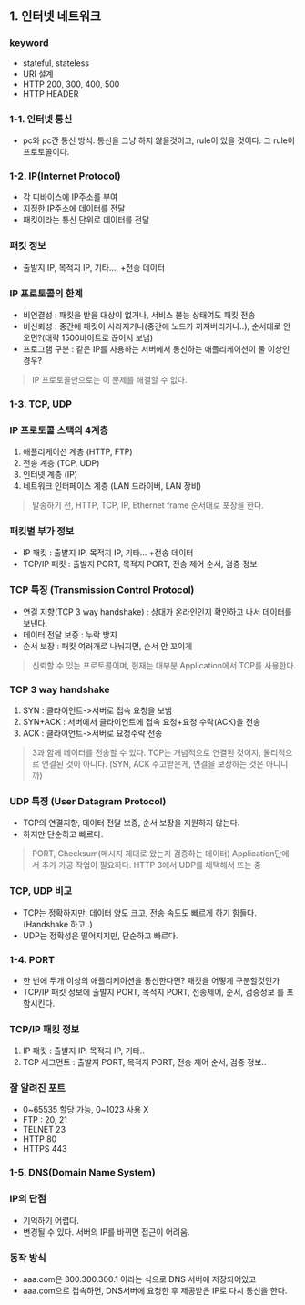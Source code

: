 ## 1. 인터넷 네트워크

### keyword
- stateful, stateless
- URI 설계
- HTTP 200, 300, 400, 500
- HTTP HEADER


### 1-1. 인터넷 통신
- pc와 pc간 통신 방식. 통신을 그냥 하지 않을것이고, rule이 있을 것이다. 그 rule이 프로토콜이다.

### 1-2. IP(Internet Protocol)
- 각 디바이스에 IP주소를 부여
- 지정한 IP주소에 데이터를 전달
- 패킷이라는 통신 단위로 데이터를 전달

### 패킷 정보
- 출발지 IP, 목적지 IP, 기타..., +전송 데이터

### IP 프로토콜의 한계
- 비연결성 : 패킷을 받을 대상이 없거나, 서비스 불능 상태여도 패킷 전송
- 비신뢰성 : 중간에 패킷이 사라지거나(중간에 노드가 꺼져버리거나..), 순서대로 안 오면?(대략 1500바이트로 끊어서 보냄)
- 프로그램 구분 : 같은 IP를 사용하는 서버에서 통신하는 애플리케이션이 둘 이상인 경우?
> IP 프로토콜만으로는 이 문제를 해결할 수 없다.

### 1-3. TCP, UDP
### IP 프로토콜 스택의 4계층
1. 애플리케이션 계층 (HTTP, FTP)
2. 전송 계층 (TCP, UDP)
3. 인터넷 계층 (IP)
4. 네트워크 인터페이스 계층 (LAN 드라이버, LAN 장비)
> 발송하기 전, HTTP, TCP, IP, Ethernet frame 순서대로 포장을 한다.

### 패킷별 부가 정보
- IP 패킷 : 출발지 IP, 목적지 IP, 기타... +전송 데이터
- TCP/IP 패킷 : 출발지 PORT, 목적지 PORT, 전송 제어 순서, 검증 정보

### TCP 특징 (Transmission Control Protocol)
- 연결 지향(TCP 3 way handshake) : 상대가 온라인인지 확인하고 나서 데이터를 보낸다.
- 데이터 전달 보증 : 누락 방지
- 순서 보장 : 패킷 여러개로 나눠지면, 순서 안 꼬이게
> 신뢰할 수 있는 프로토콜이며, 현재는 대부분 Application에서 TCP를 사용한다.

### TCP 3 way handshake
1. SYN : 클라이언트->서버로 접속 요청을 보냄
2. SYN+ACK : 서버에서 클라이언트에 접속 요청+요청 수락(ACK)을 전송
3. ACK : 클라이언트->서버로 요청수락 전송
> 3과 함께 데이터를 전송할 수 있다.
> TCP는 개념적으로 연결된 것이지, 물리적으로 연결된 것이 아니다. (SYN, ACK 주고받은게, 연결을 보장하는 것은 아니니까)

### UDP 특정 (User Datagram Protocol)
- TCP의 연결지향, 데이터 전달 보증, 순서 보장을 지원하지 않는다.
- 하지만 단순하고 빠르다.
> PORT, Checksum(메시지 제대로 왔는지 검증하는 데이터)
> Application단에서 추가 가공 작업이 필요하다.
> HTTP 3에서 UDP를 채택해서 뜨는 중

### TCP, UDP 비교
- TCP는 정확하지만, 데이터 양도 크고, 전송 속도도 빠르게 하기 힘들다.(Handshake 하고..)
- UDP는 정확성은 떨어지지만, 단순하고 빠르다.

### 1-4. PORT
- 한 번에 두개 이상의 애플리케이션을 통신한다면? 패킷을 어떻게 구분할것인가
- TCP/IP 패킷 정보에 출발지 PORT, 목적지 PORT, 전송제어, 순서, 검증정보 를 포함시킨다.

### TCP/IP 패킷 정보
1. IP 패킷 : 출발지 IP, 목적지 IP, 기타..
2. TCP 세그먼트 : 출발지 PORT, 목적지 PORT, 전송 제어 순서, 검증 정보..

### 잘 알려진 포트
- 0~65535 할당 가능, 0~1023 사용 X
- FTP : 20, 21
- TELNET 23
- HTTP 80
- HTTPS 443

### 1-5. DNS(Domain Name System)
### IP의 단점
- 기억하기 어렵다.
- 변경될 수 있다. 서버의 IP를 바뀌면 접근이 어려움.

### 동작 방식
- aaa.com은 300.300.300.1 이라는 식으로 DNS 서버에 저장되어있고
- aaa.com으로 접속하면, DNS서버에 요청한 후 제공받은 IP로 다시 통신을 한다.
